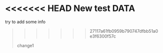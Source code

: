 <<<<<<< HEAD
New test DATA
=======
try to add some info
>>>>>>> 27117a61fb0959b790747dfbb51a0e3f6300f57c
> 
> change1
